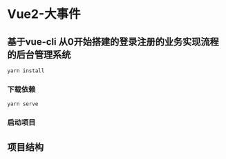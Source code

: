 # Vue2-大事件

## 基于vue-cli 从0开始搭建的登录注册的业务实现流程的后台管理系统
```
yarn install
```

### 下载依赖
```
yarn serve
```

### 启动项目

## 项目结构



